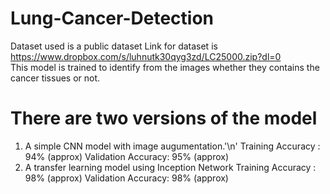 # Lung-Cancer-Detection
Dataset used is a public dataset
Link for dataset is https://www.dropbox.com/s/luhnutk30qyg3zd/LC25000.zip?dl=0 \
This model is trained to identify from the images whether they contains the cancer tissues or not.

# There are two versions of the model
  1. A simple CNN model with image augumentation.'\n'
      Training Accuracy : 94% (approx)
      Validation Accuracy: 95% (approx)
  2. A transfer learning model using Inception Network
      Training Accuracy : 98% (approx)
      Validation Accuracy: 98% (approx)
